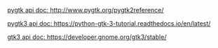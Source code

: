 <a href = http://www.pygtk.org/pygtk2reference>pygtk api doc:  http://www.pygtk.org/pygtk2reference/</a>

<a href = https://python-gtk-3-tutorial.readthedocs.io/en/latest>pygtk3 api doc:  https://python-gtk-3-tutorial.readthedocs.io/en/latest/</a>

<a href = https://developer.gnome.org/gtk3/stable>gtk3 api doc:  https://developer.gnome.org/gtk3/stable/</a>

